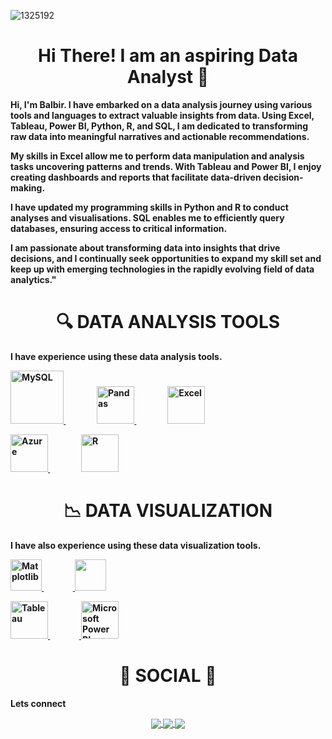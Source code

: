 ![1325192](https://github.com/Balbir-Lehto/Balbir-Lehto/assets/153186301/3ba99b6f-dce9-4b3d-ad9b-ab8c962c1373)


<!---
Balbir-Lehto/Balbir-Lehto is a ✨ special ✨ repository because its `README.md` (this file) appears on your GitHub profile.
You can click the Preview link to take a look at your changes.
--->
<div align="center"> <h1 align="center"> Hi There! I am an aspiring Data Analyst 👋 </h1> </div> 

<b>Hi, I'm Balbir. I have embarked on a data analysis journey using various tools and languages to extract valuable insights from data. Using Excel, Tableau, Power BI, Python, R, and SQL, I am dedicated to transforming raw data into meaningful narratives and actionable recommendations.

My skills in Excel allow me to perform data manipulation and analysis tasks uncovering patterns and trends. With Tableau and Power BI, I enjoy creating dashboards and reports that facilitate data-driven decision-making.

I have updated my programming skills in Python and R to conduct analyses and visualisations. SQL enables me to efficiently query databases, ensuring access to critical information.

I am passionate about transforming data into insights that drive decisions, and I continually seek opportunities to expand my skill set and keep up with emerging technologies in the rapidly evolving field of data analytics."<b> 

 

<p></p> 

<div align="center"> <h1 align="center"> 🔍 DATA ANALYSIS TOOLS  </h1> </div> 

 

<b>I have experience using these data analysis tools.<b> 

<p align="center"> 
   
<a href="#" target="_blank"> <img src="https://www.mysql.com/common/logos/logo-mysql-170x115.png" alt="MySQL" height="85"/> </a>&nbsp;&nbsp;&nbsp;&nbsp;&nbsp;&nbsp;&nbsp;&nbsp;&nbsp;&nbsp;&nbsp;&nbsp;&nbsp;&nbsp; <a href="#" target="_blank"> <img src="https://upload.wikimedia.org/wikipedia/commons/thumb/e/ed/Pandas_logo.svg/2560px-Pandas_logo.svg.png" alt="Pandas" height="60"/> </a>&nbsp;&nbsp;&nbsp;&nbsp;&nbsp;&nbsp;&nbsp;&nbsp;&nbsp;&nbsp;&nbsp;&nbsp;&nbsp;&nbsp; <a href="#" target="_blank"> <img src="https://upload.wikimedia.org/wikipedia/commons/thumb/3/34/Microsoft_Office_Excel_%282019%E2%80%93present%29.svg/512px-Microsoft_Office_Excel_%282019%E2%80%93present%29.svg.png" alt="Excel" height="60"/> </a> 

<a href="#" target="_blank"> <img src="https://upload.wikimedia.org/wikipedia/commons/thumb/a/a8/Microsoft_Azure_Logo.svg/187px-Microsoft_Azure_Logo.svg.png" alt="Azure" height="60"/> </a>&nbsp;&nbsp;&nbsp;&nbsp;&nbsp;&nbsp;&nbsp;&nbsp;&nbsp;&nbsp;&nbsp;&nbsp;&nbsp;&nbsp; <a href="#" target="_blank"> <img src="https://www.r-project.org/logo/Rlogo.png" alt="R" height="60"/> </a> 

 

</p> 

 

<div align="center"> <h1 align="center"> 📉  DATA VISUALIZATION </h1> </div> 

 

<b>I have also experience using these data visualization tools.<b> 

 

<p align="center"> 

<a href="#" target="_blank"> <img src="https://matplotlib.org/stable/_images/sphx_glr_logos2_003.png" alt="Matplotlib" height="50"/> </a> &nbsp;&nbsp;&nbsp;&nbsp;&nbsp;&nbsp;&nbsp;&nbsp;&nbsp;&nbsp;&nbsp;&nbsp;&nbsp;&nbsp;<a href="#" target="_blank"> <img src="https://seaborn.pydata.org/_static/logo-wide-lightbg.svg" height="50"/> </a> 

<a href="#" target="_blank"> <img src="https://www.tableau.com/sites/default/files/2022-04/TableauLogo_RGB.png" alt="Tableau" height="60"/> </a> &nbsp;&nbsp;&nbsp;&nbsp;&nbsp;&nbsp;&nbsp;&nbsp;&nbsp;&nbsp;&nbsp;&nbsp;&nbsp;&nbsp;<a href="#" target="_blank"> <img src="https://insightsoftware.com/wp-content/uploads/2018/03/blog-microsoft-power-bi-solid-color.jpg" alt="Microsoft Power BI" height="60"/> </a> 

</p> 

 

<div align="center"> <h1 align="center"> 👨 SOCIAL 👩 </h1> </div> 

<b>Lets connect</b> 

<p align="center"> 

 

<a href="linkedin.com//in/balbir-lehto-443281133"> 

  <img align="center" src="https://img.shields.io/badge/linkedin-%230077B5.svg?&style=for-the-badge&logo=linkedin&logoColor=white" /> 

</a> 

 

<a href="https://public.tableau.com/app/profile/balbir.lehto/vizzes"> 

  <img align="center" src="https://img.shields.io/badge/-Tableau-1e376b?style=for-the-badge&logo=tableau&logoColor=white"  /> 

</a> 

 

<a href="mailto:">   

  <img align="center" src="https://img.shields.io/badge/gmail-f1f2f6.svg?&style=for-the-badge&logo=gmail&logoColor=red"  /> 

</a> 

 

</p> 

 
